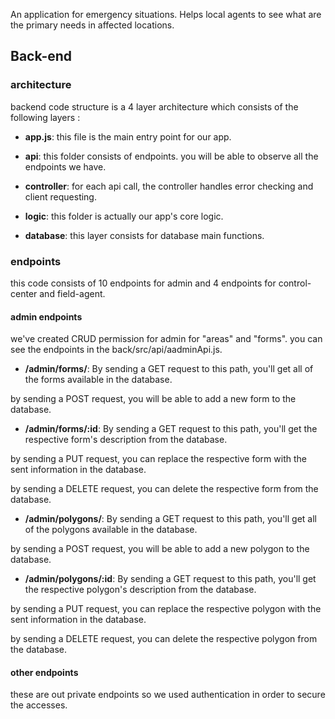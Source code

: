 An application for emergency situations. Helps local agents to see what are the primary needs in affected locations.
## Back-end

### architecture
backend code structure is a 4 layer architecture which consists of the following layers :

-   **app.js**: this file is the main entry point for our app.

-   **api**: this folder consists of endpoints. you will be able to observe all the endpoints we have.

-   **controller**: for each api call, the controller handles error checking and client requesting.

-   **logic**: this folder is actually our app's core logic.

-   **database**: this layer consists for database main functions.

### endpoints
this code consists of 10 endpoints for admin and 4 endpoints for control-center and field-agent.

#### admin endpoints
we've created CRUD permission for admin for "areas" and "forms". you can see the endpoints in the back/src/api/aadminApi.js.

-   **/admin/forms/**: By sending a GET request to this path, you'll get all of the forms available in the database.

by sending a POST request, you will be able to add a new form to the database.

-   **/admin/forms/:id**: By sending a GET request to this path, you'll get the respective form's description from the database.

by sending a PUT request, you can replace the respective form with the sent information in the database.

by sending a DELETE request, you can delete the respective form from the database.

-   **/admin/polygons/**: By sending a GET request to this path, you'll get all of the polygons available in the database.

by sending a POST request, you will be able to add a new polygon to the database.

-   **/admin/polygons/:id**: By sending a GET request to this path, you'll get the respective polygon's description from the database.

by sending a PUT request, you can replace the respective polygon with the sent information in the database.

by sending a DELETE request, you can delete the respective polygon from the database.

#### other endpoints
these are out private endpoints so we used authentication in order to secure the accesses.




